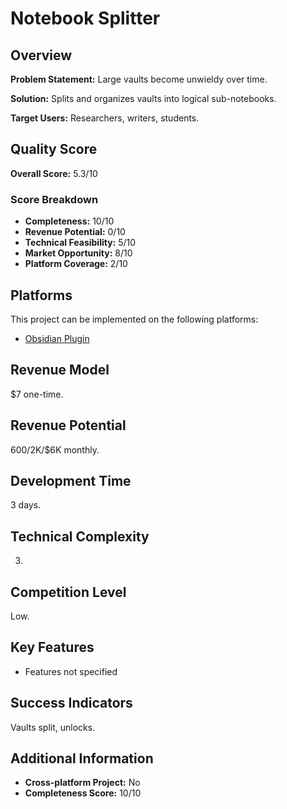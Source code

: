 # Notebook Splitter

## Overview
**Problem Statement:** Large vaults become unwieldy over time.

**Solution:** Splits and organizes vaults into logical sub-notebooks.

**Target Users:** Researchers, writers, students.

## Quality Score
**Overall Score:** 5.3/10

### Score Breakdown
- **Completeness:** 10/10
- **Revenue Potential:** 0/10
- **Technical Feasibility:** 5/10
- **Market Opportunity:** 8/10
- **Platform Coverage:** 2/10

## Platforms
This project can be implemented on the following platforms:
- [Obsidian Plugin](./platforms/obsidian-plugin/)

## Revenue Model
$7 one-time.

## Revenue Potential
$600/$2K/$6K monthly.

## Development Time
3 days.

## Technical Complexity
3.

## Competition Level
Low.

## Key Features
- Features not specified

## Success Indicators
Vaults split, unlocks.

## Additional Information
- **Cross-platform Project:** No
- **Completeness Score:** 10/10
